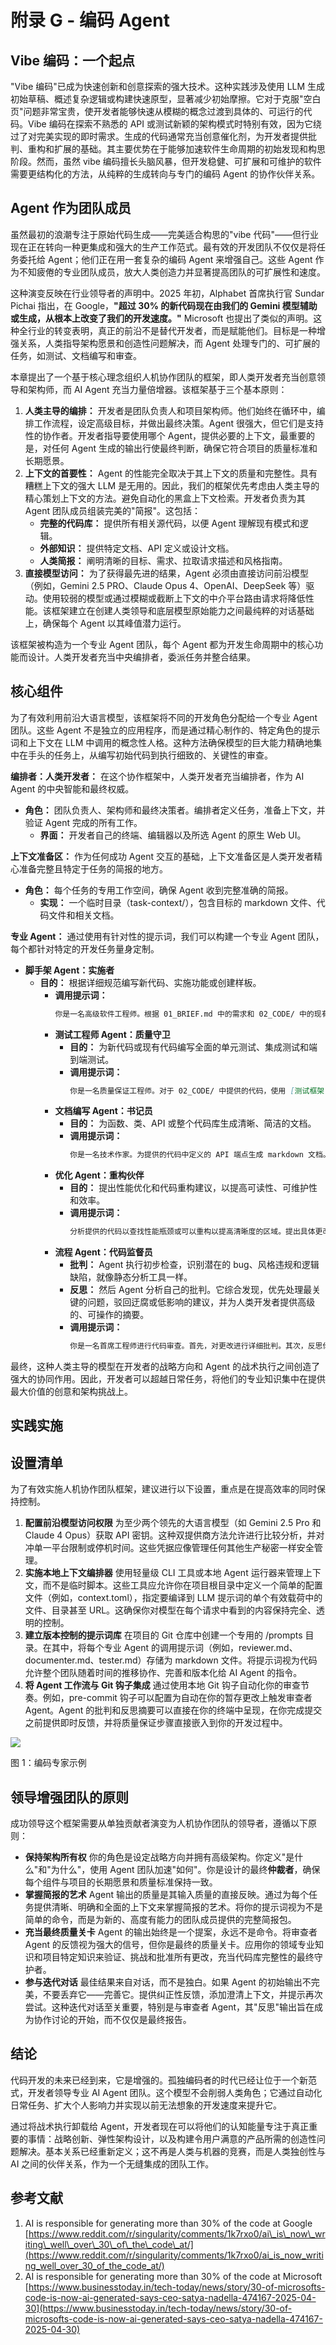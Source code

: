 # 附录 G \- 编码 Agent

## Vibe 编码：一个起点

"Vibe 编码"已成为快速创新和创意探索的强大技术。这种实践涉及使用 LLM 生成初始草稿、概述复杂逻辑或构建快速原型，显著减少初始摩擦。它对于克服"空白页"问题非常宝贵，使开发者能够快速从模糊的概念过渡到具体的、可运行的代码。Vibe 编码在探索不熟悉的 API 或测试新颖的架构模式时特别有效，因为它绕过了对完美实现的即时需求。生成的代码通常充当创意催化剂，为开发者提供批判、重构和扩展的基础。其主要优势在于能够加速软件生命周期的初始发现和构思阶段。然而，虽然 vibe 编码擅长头脑风暴，但开发稳健、可扩展和可维护的软件需要更结构化的方法，从纯粹的生成转向与专门的编码 Agent 的协作伙伴关系。

## Agent 作为团队成员

虽然最初的浪潮专注于原始代码生成——完美适合构思的"vibe 代码"——但行业现在正在转向一种更集成和强大的生产工作范式。最有效的开发团队不仅仅是将任务委托给 Agent；他们正在用一套复杂的编码 Agent 来增强自己。这些 Agent 作为不知疲倦的专业团队成员，放大人类创造力并显著提高团队的可扩展性和速度。

这种演变反映在行业领导者的声明中。2025 年初，Alphabet 首席执行官 Sundar Pichai 指出，在 Google，**"超过 30% 的新代码现在由我们的 Gemini 模型辅助或生成，从根本上改变了我们的开发速度。"** Microsoft 也提出了类似的声明。这种全行业的转变表明，真正的前沿不是替代开发者，而是赋能他们。目标是一种增强关系，人类指导架构愿景和创造性问题解决，而 Agent 处理专门的、可扩展的任务，如测试、文档编写和审查。

本章提出了一个基于核心理念组织人机协作团队的框架，即人类开发者充当创意领导和架构师，而 AI Agent 充当力量倍增器。该框架基于三个基本原则：

1. **人类主导的编排：** 开发者是团队负责人和项目架构师。他们始终在循环中，编排工作流程，设定高级目标，并做出最终决策。Agent 很强大，但它们是支持性的协作者。开发者指导要使用哪个 Agent，提供必要的上下文，最重要的是，对任何 Agent 生成的输出行使最终判断，确保它符合项目的质量标准和长期愿景。  
2. **上下文的首要性：** Agent 的性能完全取决于其上下文的质量和完整性。具有糟糕上下文的强大 LLM 是无用的。因此，我们的框架优先考虑由人类主导的精心策划上下文的方法。避免自动化的黑盒上下文检索。开发者负责为其 Agent 团队成员组装完美的"简报"。这包括：  
   * **完整的代码库：** 提供所有相关源代码，以便 Agent 理解现有模式和逻辑。  
   * **外部知识：** 提供特定文档、API 定义或设计文档。  
   * **人类简报：** 阐明清晰的目标、需求、拉取请求描述和风格指南。  
3. **直接模型访问：** 为了获得最先进的结果，Agent 必须由直接访问前沿模型（例如，Gemini 2.5 PRO、Claude Opus 4、OpenAI、DeepSeek 等）驱动。使用较弱的模型或通过模糊或截断上下文的中介平台路由请求将降低性能。该框架建立在创建人类领导和底层模型原始能力之间最纯粹的对话基础上，确保每个 Agent 以其峰值潜力运行。

该框架被构造为一个专业 Agent 团队，每个 Agent 都为开发生命周期中的核心功能而设计。人类开发者充当中央编排者，委派任务并整合结果。

## 核心组件

为了有效利用前沿大语言模型，该框架将不同的开发角色分配给一个专业 Agent 团队。这些 Agent 不是独立的应用程序，而是通过精心制作的、特定角色的提示词和上下文在 LLM 中调用的概念性人格。这种方法确保模型的巨大能力精确地集中在手头的任务上，从编写初始代码到执行细致的、关键性的审查。

**编排者：人类开发者：** 在这个协作框架中，人类开发者充当编排者，作为 AI Agent 的中央智能和最终权威。

* **角色：** 团队负责人、架构师和最终决策者。编排者定义任务，准备上下文，并验证 Agent 完成的所有工作。  
  * **界面：** 开发者自己的终端、编辑器以及所选 Agent 的原生 Web UI。

**上下文准备区：** 作为任何成功 Agent 交互的基础，上下文准备区是人类开发者精心准备完整且特定于任务的简报的地方。

* **角色：** 每个任务的专用工作空间，确保 Agent 收到完整准确的简报。  
  * **实现：** 一个临时目录（task-context/），包含目标的 markdown 文件、代码文件和相关文档。

**专业 Agent：** 通过使用有针对性的提示词，我们可以构建一个专业 Agent 团队，每个都针对特定的开发任务量身定制。

* **脚手架 Agent：实施者**  
  * **目的：** 根据详细规范编写新代码、实施功能或创建样板。  
    * **调用提示词：**
      ```markdown
      你是一名高级软件工程师。根据 01_BRIEF.md 中的需求和 02_CODE/ 中的现有模式，实现该功能...
      ```
    * **测试工程师 Agent：质量守卫**
      * **目的：** 为新代码或现有代码编写全面的单元测试、集成测试和端到端测试。
      * **调用提示词：**
        ```markdown
        你是一名质量保证工程师。对于 02_CODE/ 中提供的代码，使用 [测试框架，例如 pytest] 编写完整的单元测试套件。覆盖所有边缘情况并遵守项目的测试理念。
        ```
    * **文档编写 Agent：书记员**
      * **目的：** 为函数、类、API 或整个代码库生成清晰、简洁的文档。
      * **调用提示词：**
        ```markdown
        你是一名技术作家。为提供的代码中定义的 API 端点生成 markdown 文档。包括请求/响应示例并解释每个参数。
        ```
    * **优化 Agent：重构伙伴**
      * **目的：** 提出性能优化和代码重构建议，以提高可读性、可维护性和效率。
      * **调用提示词：**
        ```markdown
        分析提供的代码以查找性能瓶颈或可以重构以提高清晰度的区域。提出具体更改及其改进原因的解释。
        ```
    * **流程 Agent：代码监督员**
      * **批判：** Agent 执行初步检查，识别潜在的 bug、风格违规和逻辑缺陷，就像静态分析工具一样。
      * **反思：** 然后 Agent 分析自己的批判。它综合发现，优先处理最关键的问题，驳回迂腐或低影响的建议，并为人类开发者提供高级的、可操作的摘要。
      * **调用提示词：**
        ```markdown
        你是一名首席工程师进行代码审查。首先，对更改进行详细批判。其次，反思你的批判，提供关于最重要反馈的简洁、优先级摘要。
        ```

最终，这种人类主导的模型在开发者的战略方向和 Agent 的战术执行之间创造了强大的协同作用。因此，开发者可以超越日常任务，将他们的专业知识集中在提供最大价值的创意和架构挑战上。

## 实践实施

## 设置清单

为了有效实施人机协作团队框架，建议进行以下设置，重点是在提高效率的同时保持控制。

1. **配置前沿模型访问权限** 为至少两个领先的大语言模型（如 Gemini 2.5 Pro 和 Claude 4 Opus）获取 API 密钥。这种双提供商方法允许进行比较分析，并对冲单一平台限制或停机时间。这些凭据应像管理任何其他生产秘密一样安全管理。  
2. **实施本地上下文编排器** 使用轻量级 CLI 工具或本地 Agent 运行器来管理上下文，而不是临时脚本。这些工具应允许你在项目根目录中定义一个简单的配置文件（例如，context.toml），指定要编译到 LLM 提示词的单个有效载荷中的文件、目录甚至 URL。这确保你对模型在每个请求中看到的内容保持完全、透明的控制。  
3. **建立版本控制的提示词库** 在项目的 Git 仓库中创建一个专用的 /prompts 目录。在其中，将每个专业 Agent 的调用提示词（例如，reviewer.md、documenter.md、tester.md）存储为 markdown 文件。将提示词视为代码允许整个团队随着时间的推移协作、完善和版本化给 AI Agent 的指令。  
4. **将 Agent 工作流与 Git 钩子集成** 通过使用本地 Git 钩子自动化你的审查节奏。例如，pre-commit 钩子可以配置为自动在你的暂存更改上触发审查者 Agent。Agent 的批判和反思摘要可以直接在你的终端中呈现，在你完成提交之前提供即时反馈，并将质量保证步骤直接嵌入到你的开发过程中。

**![][image1]**

图 1：编码专家示例

## 领导增强团队的原则

成功领导这个框架需要从单独贡献者演变为人机协作团队的领导者，遵循以下原则：

* **保持架构所有权** 你的角色是设定战略方向并拥有高级架构。你定义"是什么"和"为什么"，使用 Agent 团队加速"如何"。你是设计的最终**仲裁者**，确保每个组件与项目的长期愿景和质量标准保持一致。  
* **掌握简报的艺术** Agent 输出的质量是其输入质量的直接反映。通过为每个任务提供清晰、明确和全面的上下文来掌握简报的艺术。将你的提示词视为不是简单的命令，而是为新的、高度有能力的团队成员提供的完整简报包。  
* **充当最终质量关卡** Agent 的输出始终是一个提案，永远不是命令。将审查者 Agent 的反馈视为强大的信号，但你是最终的质量关卡。应用你的领域专业知识和项目特定知识来验证、挑战和批准所有更改，充当代码库完整性的最终守护者。  
* **参与迭代对话** 最佳结果来自对话，而不是独白。如果 Agent 的初始输出不完美，不要丢弃它——完善它。提供纠正性反馈，添加澄清上下文，并提示再次尝试。这种迭代对话至关重要，特别是与审查者 Agent，其"反思"输出旨在成为协作讨论的开始，而不仅仅是最终报告。

## 结论

代码开发的未来已经到来，它是增强的。孤独编码者的时代已经让位于一个新范式，开发者领导专业 AI Agent 团队。这个模型不会削弱人类角色；它通过自动化日常任务、扩大个人影响力并实现以前无法想象的开发速度来提升它。

通过将战术执行卸载给 Agent，开发者现在可以将他们的认知能量专注于真正重要的事情：战略创新、弹性架构设计，以及构建令用户满意的产品所需的创造性问题解决。基本关系已经重新定义；这不再是人类与机器的竞赛，而是人类独创性与 AI 之间的伙伴关系，作为一个无缝集成的团队工作。

## 参考文献

1. AI is responsible for generating more than 30% of the code at Google [https://www.reddit.com/r/singularity/comments/1k7rxo0/ai\_is\_now\_writing\_well\_over\_30\_of\_the\_code\_at/](https://www.reddit.com/r/singularity/comments/1k7rxo0/ai_is_now_writing_well_over_30_of_the_code_at/)   
2. AI is responsible for generating more than 30% of the code at Microsoft [https://www.businesstoday.in/tech-today/news/story/30-of-microsofts-code-is-now-ai-generated-says-ceo-satya-nadella-474167-2025-04-30](https://www.businesstoday.in/tech-today/news/story/30-of-microsofts-code-is-now-ai-generated-says-ceo-satya-nadella-474167-2025-04-30) 

[image1]: ../images/appendix-g/image1.png